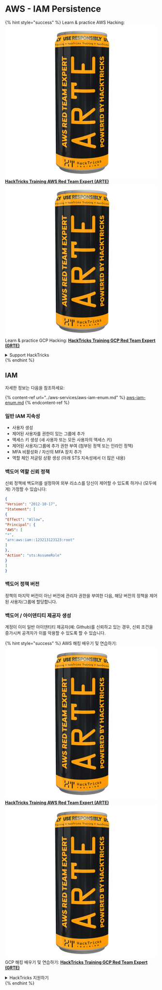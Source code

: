 # AWS - IAM Persistence

{% hint style="success" %}
Learn & practice AWS Hacking:<img src="../../../.gitbook/assets/image (1) (1) (1).png" alt="" data-size="line">[**HackTricks Training AWS Red Team Expert (ARTE)**](https://training.hacktricks.xyz/courses/arte)<img src="../../../.gitbook/assets/image (1) (1) (1).png" alt="" data-size="line">\
Learn & practice GCP Hacking: <img src="../../../.gitbook/assets/image (2).png" alt="" data-size="line">[**HackTricks Training GCP Red Team Expert (GRTE)**<img src="../../../.gitbook/assets/image (2).png" alt="" data-size="line">](https://training.hacktricks.xyz/courses/grte)

<details>

<summary>Support HackTricks</summary>

* Check the [**subscription plans**](https://github.com/sponsors/carlospolop)!
* **Join the** 💬 [**Discord group**](https://discord.gg/hRep4RUj7f) or the [**telegram group**](https://t.me/peass) or **follow** us on **Twitter** 🐦 [**@hacktricks\_live**](https://twitter.com/hacktricks_live)**.**
* **Share hacking tricks by submitting PRs to the** [**HackTricks**](https://github.com/carlospolop/hacktricks) and [**HackTricks Cloud**](https://github.com/carlospolop/hacktricks-cloud) github repos.

</details>
{% endhint %}

## IAM

자세한 정보는 다음을 참조하세요:

{% content-ref url="../aws-services/aws-iam-enum.md" %}
[aws-iam-enum.md](../aws-services/aws-iam-enum.md)
{% endcontent-ref %}

### 일반 IAM 지속성

* 사용자 생성
* 제어된 사용자를 권한이 있는 그룹에 추가
* 액세스 키 생성 (새 사용자 또는 모든 사용자의 액세스 키)
* 제어된 사용자/그룹에 추가 권한 부여 (첨부된 정책 또는 인라인 정책)
* MFA 비활성화 / 자신의 MFA 장치 추가
* 역할 체인 저글링 상황 생성 (아래 STS 지속성에서 더 많은 내용)

### 백도어 역할 신뢰 정책

신뢰 정책에 백도어를 설정하여 외부 리소스를 당신이 제어할 수 있도록 하거나 (모두에게) 가정할 수 있습니다:
```json
{
"Version": "2012-10-17",
"Statement": [
{
"Effect": "Allow",
"Principal": {
"AWS": [
"*",
"arn:aws:iam::123213123123:root"
]
},
"Action": "sts:AssumeRole"
}
]
}
```
### 백도어 정책 버전

정책의 마지막 버전이 아닌 버전에 관리자 권한을 부여한 다음, 해당 버전의 정책을 제어된 사용자/그룹에 할당합니다.

### 백도어 / 아이덴티티 제공자 생성

계정이 이미 일반 아이덴티티 제공자(예: Github)를 신뢰하고 있는 경우, 신뢰 조건을 증가시켜 공격자가 이를 악용할 수 있도록 할 수 있습니다.

{% hint style="success" %}
AWS 해킹 배우기 및 연습하기:<img src="../../../.gitbook/assets/image (1) (1) (1).png" alt="" data-size="line">[**HackTricks Training AWS Red Team Expert (ARTE)**](https://training.hacktricks.xyz/courses/arte)<img src="../../../.gitbook/assets/image (1) (1) (1).png" alt="" data-size="line">\
GCP 해킹 배우기 및 연습하기: <img src="../../../.gitbook/assets/image (2).png" alt="" data-size="line">[**HackTricks Training GCP Red Team Expert (GRTE)**<img src="../../../.gitbook/assets/image (2).png" alt="" data-size="line">](https://training.hacktricks.xyz/courses/grte)

<details>

<summary>HackTricks 지원하기</summary>

* [**구독 계획**](https://github.com/sponsors/carlospolop) 확인하기!
* **💬 [**Discord 그룹**](https://discord.gg/hRep4RUj7f) 또는 [**텔레그램 그룹**](https://t.me/peass)에 참여하거나 **Twitter** 🐦 [**@hacktricks\_live**](https://twitter.com/hacktricks_live)**를 팔로우하세요.**
* **[**HackTricks**](https://github.com/carlospolop/hacktricks) 및 [**HackTricks Cloud**](https://github.com/carlospolop/hacktricks-cloud) 깃허브 리포지토리에 PR을 제출하여 해킹 트릭을 공유하세요.**

</details>
{% endhint %}
